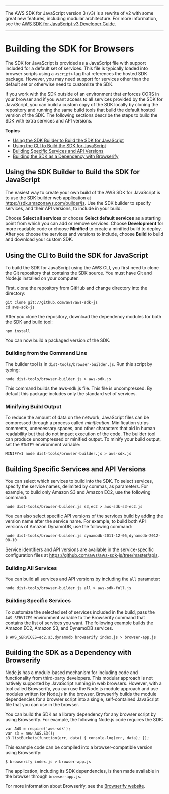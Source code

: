 --------

The AWS SDK for JavaScript version 3 \(v3\) is a rewrite of v2 with some great new features, including modular architecture\. For more information, see the [AWS SDK for JavaScript v3 Developer Guide](https://docs.aws.amazon.com/sdk-for-javascript/v3/developer-guide/welcome.html)\.

--------

# Building the SDK for Browsers<a name="building-sdk-for-browsers"></a>

The SDK for JavaScript is provided as a JavaScript file with support included for a default set of services\. This file is typically loaded into browser scripts using a `<script>` tag that references the hosted SDK package\. However, you may need support for services other than the default set or otherwise need to customize the SDK\.

If you work with the SDK outside of an environment that enforces CORS in your browser and if you want access to all services provided by the SDK for JavaScript, you can build a custom copy of the SDK locally by cloning the repository and running the same build tools that build the default hosted version of the SDK\. The following sections describe the steps to build the SDK with extra services and API versions\.

**Topics**
+ [Using the SDK Builder to Build the SDK for JavaScript](#using-the-sdk-builder)
+ [Using the CLI to Build the SDK for JavaScript](#using-command-line-tools)
+ [Building Specific Services and API Versions](#building-specific-services-versions)
+ [Building the SDK as a Dependency with Browserify](#building-using-browserify)

## Using the SDK Builder to Build the SDK for JavaScript<a name="using-the-sdk-builder"></a>

The easiest way to create your own build of the AWS SDK for JavaScript is to use the SDK builder web application at [https://sdk\.amazonaws\.com/builder/js](https://sdk.amazonaws.com/builder/js)\. Use the SDK builder to specify services, and their API versions, to include in your build\. 

Choose **Select all services** or choose **Select default services** as a starting point from which you can add or remove services\. Choose **Development** for more readable code or choose **Minified** to create a minified build to deploy\. After you choose the services and versions to include, choose **Build** to build and download your custom SDK\.

## Using the CLI to Build the SDK for JavaScript<a name="using-command-line-tools"></a>

To build the SDK for JavaScript using the AWS CLI, you first need to clone the Git repository that contains the SDK source\. You must have Git and Node\.js installed on your computer\.

First, clone the repository from GitHub and change directory into the directory:

```
git clone git://github.com/aws/aws-sdk-js
cd aws-sdk-js
```

After you clone the repository, download the dependency modules for both the SDK and build tool:

```
npm install
```

You can now build a packaged version of the SDK\.

### Building from the Command Line<a name="building-from-command-line"></a>

The builder tool is in `dist-tools/browser-builder.js`\. Run this script by typing:

```
node dist-tools/browser-builder.js > aws-sdk.js
```

This command builds the aws\-sdk\.js file\. This file is uncompressed\. By default this package includes only the standard set of services\. 

### Minifying Build Output<a name="minifying-build-output"></a>

To reduce the amount of data on the network, JavaScript files can be compressed through a process called *minification*\. Minification strips comments, unnecessary spaces, and other characters that aid in human readability but that do not impact execution of the code\. The builder tool can produce uncompressed or minified output\. To minify your build output, set the `MINIFY` environment variable:

```
MINIFY=1 node dist-tools/browser-builder.js > aws-sdk.js
```

## Building Specific Services and API Versions<a name="building-specific-services-versions"></a>

You can select which services to build into the SDK\. To select services, specify the service names, delimited by commas, as parameters\. For example, to build only Amazon S3 and Amazon EC2, use the following command:

```
node dist-tools/browser-builder.js s3,ec2 > aws-sdk-s3-ec2.js
```

You can also select specific API versions of the services build by adding the version name after the service name\. For example, to build both API versions of Amazon DynamoDB, use the following command:

```
node dist-tools/browser-builder.js dynamodb-2011-12-05,dynamodb-2012-08-10
```

Service identifiers and API versions are available in the service\-specific configuration files at [https://github\.com/aws/aws\-sdk\-js/tree/master/apis](https://github.com/aws/aws-sdk-js/tree/master/apis)\.

### Building All Services<a name="building-all-services"></a>

You can build all services and API versions by including the `all` parameter:

```
node dist-tools/browser-builder.js all > aws-sdk-full.js
```

### Building Specific Services<a name="building-specific-services"></a>

To customize the selected set of services included in the build, pass the `AWS_SERVICES` environment variable to the Browserify command that contains the list of services you want\. The following example builds the Amazon EC2, Amazon S3, and DynamoDB services\.

```
$ AWS_SERVICES=ec2,s3,dynamodb browserify index.js > browser-app.js
```

## Building the SDK as a Dependency with Browserify<a name="building-using-browserify"></a>

Node\.js has a module\-based mechanism for including code and functionality from third\-party developers\. This modular approach is not natively supported by JavaScript running in web browsers\. However, with a tool called Browserify, you can use the Node\.js module approach and use modules written for Node\.js in the browser\. Browserify builds the module dependencies for a browser script into a single, self\-contained JavaScript file that you can use in the browser\.

You can build the SDK as a library dependency for any browser script by using Browserify\. For example, the following Node\.js code requires the SDK:

```
var AWS = require('aws-sdk');
var s3 = new AWS.S3();
s3.listBuckets(function(err, data) { console.log(err, data); });
```

This example code can be compiled into a browser\-compatible version using Browserify:

```
$ browserify index.js > browser-app.js
```

The application, including its SDK dependencies, is then made available in the browser through `browser-app.js`\.

For more information about Browserify, see the [Browserify website](http://browserify.org/)\.